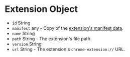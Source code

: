 # Extension Object

* `id`‏ String
* `manifest` any - Copy of the [extension's manifest data](https://developer.chrome.com/extensions/manifest).
* `name`‏ String
* `path` String - The extension's file path.
* `version` String
* `url` String - The extension's `chrome-extension://` URL.
